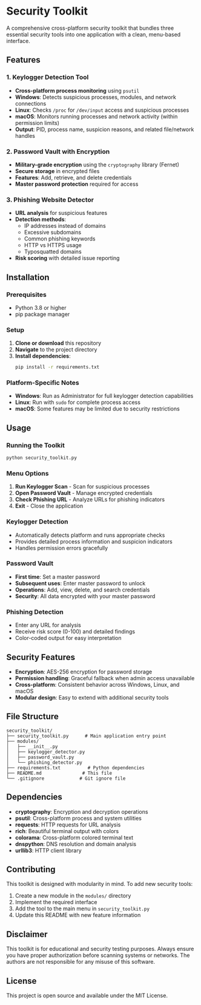 # Security Toolkit

A comprehensive cross-platform security toolkit that bundles three essential security tools into one application with a clean, menu-based interface.

## Features

### 1. Keylogger Detection Tool
- **Cross-platform process monitoring** using `psutil`
- **Windows**: Detects suspicious processes, modules, and network connections
- **Linux**: Checks `/proc` for `/dev/input` access and suspicious processes
- **macOS**: Monitors running processes and network activity (within permission limits)
- **Output**: PID, process name, suspicion reasons, and related file/network handles

### 2. Password Vault with Encryption
- **Military-grade encryption** using the `cryptography` library (Fernet)
- **Secure storage** in encrypted files
- **Features**: Add, retrieve, and delete credentials
- **Master password protection** required for access

### 3. Phishing Website Detector
- **URL analysis** for suspicious features
- **Detection methods**:
  - IP addresses instead of domains
  - Excessive subdomains
  - Common phishing keywords
  - HTTP vs HTTPS usage
  - Typosquatted domains
- **Risk scoring** with detailed issue reporting

## Installation

### Prerequisites
- Python 3.8 or higher
- pip package manager

### Setup
1. **Clone or download** this repository
2. **Navigate** to the project directory
3. **Install dependencies**:
   ```bash
   pip install -r requirements.txt
   ```

### Platform-Specific Notes
- **Windows**: Run as Administrator for full keylogger detection capabilities
- **Linux**: Run with `sudo` for complete process access
- **macOS**: Some features may be limited due to security restrictions

## Usage

### Running the Toolkit
```bash
python security_toolkit.py
```

### Menu Options
1. **Run Keylogger Scan** - Scan for suspicious processes
2. **Open Password Vault** - Manage encrypted credentials
3. **Check Phishing URL** - Analyze URLs for phishing indicators
4. **Exit** - Close the application

### Keylogger Detection
- Automatically detects platform and runs appropriate checks
- Provides detailed process information and suspicion indicators
- Handles permission errors gracefully

### Password Vault
- **First time**: Set a master password
- **Subsequent uses**: Enter master password to unlock
- **Operations**: Add, view, delete, and search credentials
- **Security**: All data encrypted with your master password

### Phishing Detection
- Enter any URL for analysis
- Receive risk score (0-100) and detailed findings
- Color-coded output for easy interpretation

## Security Features

- **Encryption**: AES-256 encryption for password storage
- **Permission handling**: Graceful fallback when admin access unavailable
- **Cross-platform**: Consistent behavior across Windows, Linux, and macOS
- **Modular design**: Easy to extend with additional security tools

## File Structure

```
security_toolkit/
├── security_toolkit.py      # Main application entry point
├── modules/
│   ├── __init__.py
│   ├── keylogger_detector.py
│   ├── password_vault.py
│   └── phishing_detector.py
├── requirements.txt          # Python dependencies
├── README.md               # This file
└── .gitignore             # Git ignore file
```

## Dependencies

- **cryptography**: Encryption and decryption operations
- **psutil**: Cross-platform process and system utilities
- **requests**: HTTP requests for URL analysis
- **rich**: Beautiful terminal output with colors
- **colorama**: Cross-platform colored terminal text
- **dnspython**: DNS resolution and domain analysis
- **urllib3**: HTTP client library

## Contributing

This toolkit is designed with modularity in mind. To add new security tools:

1. Create a new module in the `modules/` directory
2. Implement the required interface
3. Add the tool to the main menu in `security_toolkit.py`
4. Update this README with new feature information

## Disclaimer

This toolkit is for educational and security testing purposes. Always ensure you have proper authorization before scanning systems or networks. The authors are not responsible for any misuse of this software.

## License

This project is open source and available under the MIT License.
